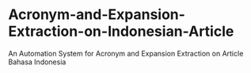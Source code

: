 # Acronym-and-Expansion-Extraction-on-Indonesian-Article
An Automation System for Acronym and Expansion Extraction on Article Bahasa Indonesia

